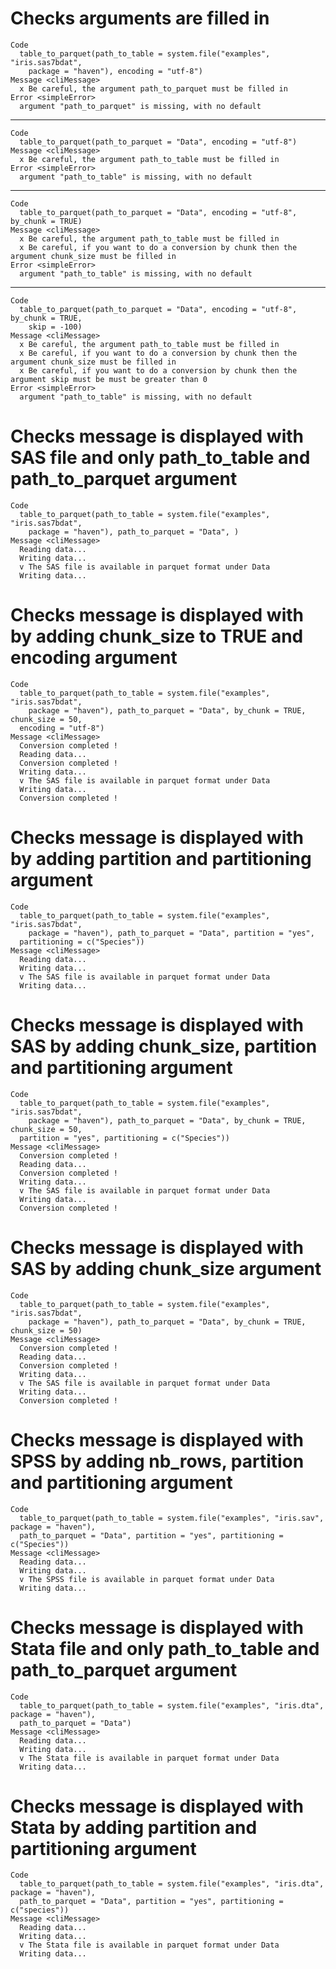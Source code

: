 # Checks arguments are filled in

    Code
      table_to_parquet(path_to_table = system.file("examples", "iris.sas7bdat",
        package = "haven"), encoding = "utf-8")
    Message <cliMessage>
      x Be careful, the argument path_to_parquet must be filled in
    Error <simpleError>
      argument "path_to_parquet" is missing, with no default

---

    Code
      table_to_parquet(path_to_parquet = "Data", encoding = "utf-8")
    Message <cliMessage>
      x Be careful, the argument path_to_table must be filled in
    Error <simpleError>
      argument "path_to_table" is missing, with no default

---

    Code
      table_to_parquet(path_to_parquet = "Data", encoding = "utf-8", by_chunk = TRUE)
    Message <cliMessage>
      x Be careful, the argument path_to_table must be filled in
      x Be careful, if you want to do a conversion by chunk then the argument chunk_size must be filled in
    Error <simpleError>
      argument "path_to_table" is missing, with no default

---

    Code
      table_to_parquet(path_to_parquet = "Data", encoding = "utf-8", by_chunk = TRUE,
        skip = -100)
    Message <cliMessage>
      x Be careful, the argument path_to_table must be filled in
      x Be careful, if you want to do a conversion by chunk then the argument chunk_size must be filled in
      x Be careful, if you want to do a conversion by chunk then the argument skip must be must be greater than 0
    Error <simpleError>
      argument "path_to_table" is missing, with no default

# Checks message is displayed with SAS file and only path_to_table and path_to_parquet argument

    Code
      table_to_parquet(path_to_table = system.file("examples", "iris.sas7bdat",
        package = "haven"), path_to_parquet = "Data", )
    Message <cliMessage>
      Reading data...
      Writing data...
      v The SAS file is available in parquet format under Data
      Writing data...

# Checks message is displayed with by adding chunk_size to TRUE and encoding argument

    Code
      table_to_parquet(path_to_table = system.file("examples", "iris.sas7bdat",
        package = "haven"), path_to_parquet = "Data", by_chunk = TRUE, chunk_size = 50,
      encoding = "utf-8")
    Message <cliMessage>
      Conversion completed !
      Reading data...
      Conversion completed !
      Writing data...
      v The SAS file is available in parquet format under Data
      Writing data...
      Conversion completed !

# Checks message is displayed with by adding partition and partitioning argument

    Code
      table_to_parquet(path_to_table = system.file("examples", "iris.sas7bdat",
        package = "haven"), path_to_parquet = "Data", partition = "yes",
      partitioning = c("Species"))
    Message <cliMessage>
      Reading data...
      Writing data...
      v The SAS file is available in parquet format under Data
      Writing data...

# Checks message is displayed with SAS by adding chunk_size, partition and partitioning argument

    Code
      table_to_parquet(path_to_table = system.file("examples", "iris.sas7bdat",
        package = "haven"), path_to_parquet = "Data", by_chunk = TRUE, chunk_size = 50,
      partition = "yes", partitioning = c("Species"))
    Message <cliMessage>
      Conversion completed !
      Reading data...
      Conversion completed !
      Writing data...
      v The SAS file is available in parquet format under Data
      Writing data...
      Conversion completed !

# Checks message is displayed with SAS by adding chunk_size argument

    Code
      table_to_parquet(path_to_table = system.file("examples", "iris.sas7bdat",
        package = "haven"), path_to_parquet = "Data", by_chunk = TRUE, chunk_size = 50)
    Message <cliMessage>
      Conversion completed !
      Reading data...
      Conversion completed !
      Writing data...
      v The SAS file is available in parquet format under Data
      Writing data...
      Conversion completed !

# Checks message is displayed with SPSS by adding nb_rows, partition and partitioning argument

    Code
      table_to_parquet(path_to_table = system.file("examples", "iris.sav", package = "haven"),
      path_to_parquet = "Data", partition = "yes", partitioning = c("Species"))
    Message <cliMessage>
      Reading data...
      Writing data...
      v The SPSS file is available in parquet format under Data
      Writing data...

# Checks message is displayed with Stata file and only path_to_table and path_to_parquet argument

    Code
      table_to_parquet(path_to_table = system.file("examples", "iris.dta", package = "haven"),
      path_to_parquet = "Data")
    Message <cliMessage>
      Reading data...
      Writing data...
      v The Stata file is available in parquet format under Data
      Writing data...

# Checks message is displayed with Stata by adding partition and partitioning argument

    Code
      table_to_parquet(path_to_table = system.file("examples", "iris.dta", package = "haven"),
      path_to_parquet = "Data", partition = "yes", partitioning = c("species"))
    Message <cliMessage>
      Reading data...
      Writing data...
      v The Stata file is available in parquet format under Data
      Writing data...

